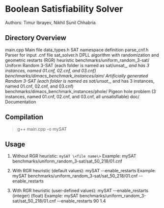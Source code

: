 # Boolean Satisfiability Solver

Authors: Timur Ibrayev, Nikhil Sunil Chhabria

## Directory Overview

main.cpp                                      Main file
data_types.h                                  SAT namespace definition
parse_cnf.h                                   Parser for input .cnf file
sat_solver.h                                  DPLL algorithm with randomization and geometric restarts (RGR) heuristic
benchmarks/uniform_random_3-sat/              Uniform Random 3-SAT (each folder is named as sat/unsat_<number of variables>_<number of clauses>, and has 3 instances, named 01.cnf, 02.cnf, and 03.cnf)
benchmarks/dimacs_benchmark_instances/aim/    Artificially generated Random 3-SAT (each folder is named as sat/unsat_<number of variables>_<number of clauses>, and has 3 instances, named 01.cnf, 02.cnf, and 03.cnf)
benchmarks/dimacs_benchmark_instances/phole/  Pigeon hole problem (3 instances, named 01.cnf, 02.cnf, and 03.cnf, all unsatisfiable)
doc/                                          Documentation

## Compilation

> g++ main.cpp -o mySAT

## Usage

1. Without RGR heuristic: ```mySAT \<file name\>```
                 Example: mySAT benchmarks/uniform_random_3-sat/sat_50_218/01.cnf

2. With RGR heuristic (default values): mySAT <file name> --enable_restarts
                               Example: mySAT benchmarks/uniform_random_3-sat/sat_50_218/01.cnf --enable_restarts

3. With RGR heuristic (user-defined values): mySAT <file name> --enable_restarts <k value>(integer) <a value>(float)
                                    Example: mySAT benchmarks/uniform_random_3-sat/sat_50_218/01.cnf --enable_restarts 90 1.4
